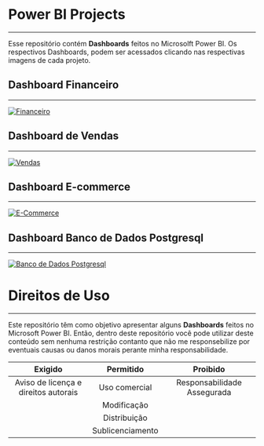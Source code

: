 # Power BI Projects
***
Esse repositório contém  **Dashboards** feitos no Microsolft Power BI. Os respectivos Dashboards, podem ser acessados clicando nas respectivas imagens de cada projeto.

## Dashboard Financeiro
***
[![Financeiro](https://i.imgur.com/tO10ZcT.png)](https://app.powerbi.com/view?r=eyJrIjoiODQyYjUxZjgtODU3Ny00NTdmLWEwODctMzc0MDg5NDdiYTM0IiwidCI6IjJlMDg2ODMxLTlkNTAtNDA4Zi04MWMzLTM5Zjc0OTZmYzNmNiJ9)

## Dashboard de Vendas
***
[![Vendas](https://imgur.com/I2gE5uz)](https://app.powerbi.com/view?r=eyJrIjoiNGY2ODNmZmItYWQ4Ni00MmM5LWI3OTEtNTU4N2U4N2YwNDIyIiwidCI6IjJlMDg2ODMxLTlkNTAtNDA4Zi04MWMzLTM5Zjc0OTZmYzNmNiJ9)

## Dashboard E-commerce
***
[![E-Commerce](https://i.imgur.com/U1tF77S.png)](https://app.powerbi.com/view?r=eyJrIjoiYThiZmVlNTAtYzU4Mi00YjM1LWFkNTMtZDg0OTI4M2U5NTE2IiwidCI6IjJlMDg2ODMxLTlkNTAtNDA4Zi04MWMzLTM5Zjc0OTZmYzNmNiJ9&pageName=ReportSection)

## Dashboard Banco de Dados Postgresql
***
[![Banco de Dados Postgresql](https://imgur.com/3tYk3Xt)](https://app.powerbi.com/view?r=eyJrIjoiNGMxNmIwY2UtODk5Mi00MGU1LTk4NDctMjZkNjU0Y2M2YjA5IiwidCI6IjJlMDg2ODMxLTlkNTAtNDA4Zi04MWMzLTM5Zjc0OTZmYzNmNiJ9&pageName=ReportSection)

# Direitos de Uso
***
Este repositório têm como objetivo apresentar alguns **Dashboards** feitos no Microsoft Power BI. Então, dentro deste repositório você pode utilizar deste conteúdo sem nenhuma restrição contanto que não me responsebilize por eventuais causas ou danos morais perante minha responsabilidade.	

Exigido | Permitido | Proibido
:---: | :---: | :---:
Aviso de licença e direitos autorais | Uso comercial | Responsabilidade Assegurada
 || Modificação ||	
 || Distribuição ||	
 || Sublicenciamento || 	


